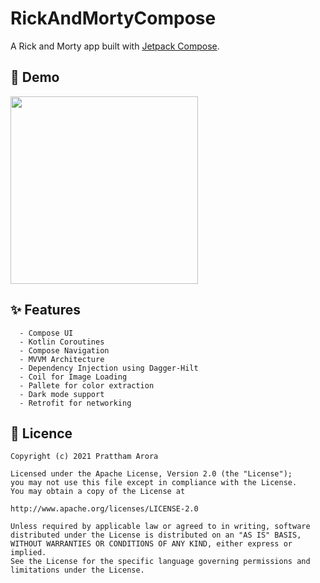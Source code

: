 # RickAndMortyCompose


A Rick and Morty app built with [Jetpack Compose](https://developer.android.com/jetpack/compose).


## 📱 Demo

<img src="app/demo/RickMortyCompose.gif" width="300"/>


## ✨ Features
      - Compose UI
      - Kotlin Coroutines
      - Compose Navigation
      - MVVM Architecture 
      - Dependency Injection using Dagger-Hilt
      - Coil for Image Loading
      - Pallete for color extraction
      - Dark mode support
      - Retrofit for networking
     


## 📄 Licence
```
Copyright (c) 2021 Prattham Arora

Licensed under the Apache License, Version 2.0 (the "License");
you may not use this file except in compliance with the License.
You may obtain a copy of the License at

http://www.apache.org/licenses/LICENSE-2.0

Unless required by applicable law or agreed to in writing, software
distributed under the License is distributed on an "AS IS" BASIS,
WITHOUT WARRANTIES OR CONDITIONS OF ANY KIND, either express or implied.
See the License for the specific language governing permissions and
limitations under the License.
```
